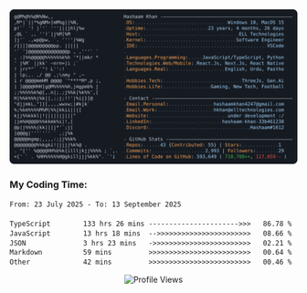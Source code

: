 <a href="https://github.com/HashaamKhan19/HashaamKhan19">
  <picture>
    <source media="(prefers-color-scheme: dark)" srcset="https://raw.githubusercontent.com/HashaamKhan19/HashaamKhan19/main/dark_mode.svg">
    <img alt="Hashaam Khan's GitHub Profile README" src="https://raw.githubusercontent.com/HashaamKhan19/HashaamKhan19/main/dark_mode.svg">
  </picture>
</a>

<h3>My Coding Time:</h1>
<!--START_SECTION:waka-->

```txt
From: 23 July 2025 - To: 13 September 2025

TypeScript        133 hrs 26 mins ---------------------->>>   86.78 %
JavaScript        13 hrs 18 mins  -->>>>>>>>>>>>>>>>>>>>>>>   08.66 %
JSON              3 hrs 23 mins   ->>>>>>>>>>>>>>>>>>>>>>>>   02.21 %
Markdown          59 mins         >>>>>>>>>>>>>>>>>>>>>>>>>   00.64 %
Other             42 mins         >>>>>>>>>>>>>>>>>>>>>>>>>   00.46 %
```

<!--END_SECTION:waka-->

<p align="center">
  <img src="https://komarev.com/ghpvc/?username=HashaamKhan19&color=grey&style=for-the-badge&abbreviated=true" alt="Profile Views"/>
</p>
